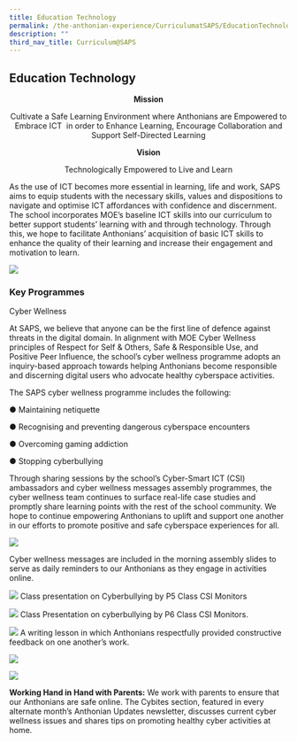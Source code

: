 ```yaml
---
title: Education Technology
permalink: /the-anthonian-experience/CurriculumatSAPS/EducationTechnology/
description: ""
third_nav_title: Curriculum@SAPS
---
```

## Education Technology 

**<center>Mission</center>**

<center>Cultivate a Safe Learning Environment where Anthonians are Empowered to Embrace ICT  in order to Enhance Learning, Encourage Collaboration and Support Self-Directed Learning</center>

**<center>Vision</center>**

<center>Technologically Empowered to Live and Learn</center>

As the use of ICT becomes more essential in learning, life and work, SAPS aims to equip students with the necessary skills, values and dispositions to navigate and optimise ICT affordances with confidence and discernment. The school incorporates MOE’s baseline ICT skills into our curriculum to better support students’ learning with and through technology. Through this, we hope to facilitate Anthonians’ acquisition of basic ICT skills to enhance the quality of their learning and increase their engagement and motivation to learn.

![](/images/educationtech.png)

### Key Programmes


Cyber Wellness

  

At SAPS, we believe that anyone can be the first line of defence against threats in the digital domain. In alignment with MOE Cyber Wellness principles of Respect for Self & Others, Safe & Responsible Use, and Positive Peer Influence, the school’s cyber wellness programme adopts an inquiry-based approach towards helping Anthonians become responsible and discerning digital users who advocate healthy cyberspace activities. 

  

The SAPS cyber wellness programme includes the following:

● Maintaining netiquette

● Recognising and preventing dangerous cyberspace encounters

● Overcoming gaming addiction

● Stopping cyberbullying

Through sharing sessions by the school’s Cyber-Smart ICT (CSI) ambassadors and cyber wellness messages assembly programmes, the cyber wellness team continues to surface real-life case studies and promptly share learning points with the rest of the school community. We hope to continue empowering Anthonians to uplift and support one another in our efforts to promote positive and safe cyberspace experiences for all.

![](/images/image6.jpg)

Cyber wellness messages are included in the morning assembly slides to serve as daily reminders to our Anthonians as they engage in activities online.

![](/images/image5.jpeg)
Class presentation on Cyberbullying by P5 Class CSI Monitors

![](/images/ict.jpeg)
Class Presentation on cyberbullying by P6 Class CSI Monitors.

![](/images/image7.jpeg)
A writing lesson in which Anthonians respectfully provided constructive feedback on one another’s work.

![](/images/ictawareness.jpg)

![](/images/image3.jpeg)

**Working Hand in Hand with Parents:** We work with parents to ensure that our Anthonians are safe online. The Cybites section, featured in every alternate month’s Anthonian Updates newsletter, discusses current cyber wellness issues and shares tips on promoting healthy cyber activities at home.

